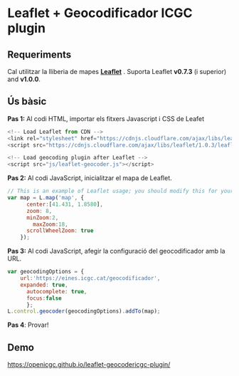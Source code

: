 Leaflet + Geocodificador ICGC plugin
========================================

## Requeriments

Cal utilitzar la lliberia de mapes  **[Leaflet](https://github.com/Leaflet/Leaflet)** . Suporta Leaflet **v0.7.3** (i superior) and **v1.0.0**. 

## Ús bàsic

**Pas 1:** Al codi HTML, importar els fitxers Javascript i CSS de Leafet

```javascript
<!-- Load Leaflet from CDN -->
<link rel="stylesheet" href="https://cdnjs.cloudflare.com/ajax/libs/leaflet/1.0.3/leaflet.css">
<script src="https://cdnjs.cloudflare.com/ajax/libs/leaflet/1.0.3/leaflet.js"></script>

<!-- Load geocoding plugin after Leaflet -->
<script src="js/leaflet-geocoder.js"></script>
```

**Pas 2:** Al codi JavaScript, inicialitzar el mapa de Leaflet.

```javascript
// This is an example of Leaflet usage; you should modify this for your needs.
var map = L.map('map', {
      center:[41.431, 1.8580],
      zoom: 8,
      minZoom:2,
	    maxZoom:18,
      scrollWheelZoom: true
    });
```

**Pas 3:** Al codi JavaScript, afegir la configuració del geocodificador amb la URL.

```javascript
var geocodingOptions = {      
    url:'https://eines.icgc.cat/geocodificador',
    expanded: true,
	  autocomplete: true,
	  focus:false
	  };
L.control.geocoder(geocodingOptions).addTo(map);
```

**Pas 4**: Provar!

## Demo
https://openicgc.github.io/leaflet-geocodericgc-plugin/





